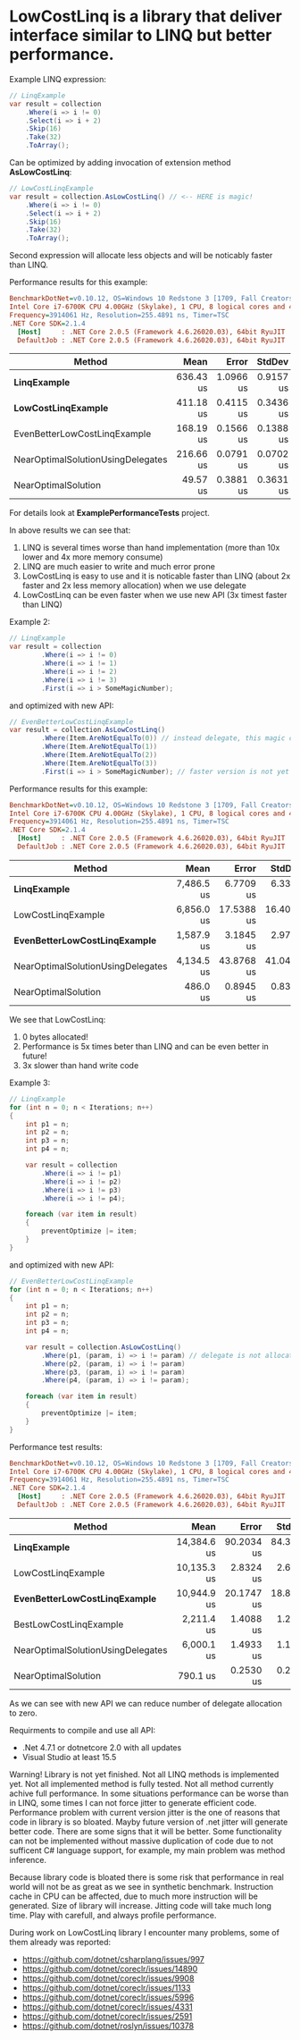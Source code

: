 LowCostLinq is a library that deliver interface similar to LINQ but better performance.
===========================

Example LINQ expression:

```C#
// LinqExample
var result = collection
	.Where(i => i != 0)
	.Select(i => i + 2)
	.Skip(16)
	.Take(32)
	.ToArray();
```

Can be optimized by adding invocation of extension method **AsLowCostLinq**:

```C#
// LowCostLinqExample
var result = collection.AsLowCostLinq() // <-- HERE is magic!
	.Where(i => i != 0)
	.Select(i => i + 2)
	.Skip(16)
	.Take(32)
	.ToArray();
```
	
Second expression will allocate less objects and will be noticably faster than LINQ.

Performance results for this example:

``` ini
BenchmarkDotNet=v0.10.12, OS=Windows 10 Redstone 3 [1709, Fall Creators Update] (10.0.16299.192)
Intel Core i7-6700K CPU 4.00GHz (Skylake), 1 CPU, 8 logical cores and 4 physical cores
Frequency=3914061 Hz, Resolution=255.4891 ns, Timer=TSC
.NET Core SDK=2.1.4
  [Host]     : .NET Core 2.0.5 (Framework 4.6.26020.03), 64bit RyuJIT
  DefaultJob : .NET Core 2.0.5 (Framework 4.6.26020.03), 64bit RyuJIT


```
|                            Method |      Mean |     Error |    StdDev |    Gen 0 | Allocated |
|---------------------------------- |----------:|----------:|----------:|---------:|----------:|
|                   **LinqExample** | 636.43 us | 1.0966 us | 0.9157 us | 158.2031 | 648.44 KB |
|            **LowCostLinqExample** | 411.18 us | 0.4115 us | 0.3436 us |  80.0781 | 328.13 KB |
|      EvenBetterLowCostLinqExample | 168.19 us | 0.1566 us | 0.1388 us |  80.0781 | 328.13 KB |
| NearOptimalSolutionUsingDelegates | 216.66 us | 0.0791 us | 0.0702 us |  81.7871 | 335.94 KB |
|               NearOptimalSolution |  49.57 us | 0.3881 us | 0.3631 us |  38.0859 | 156.25 KB |

For details look at **ExamplePerformanceTests** project.

In above results we can see that:
1. LINQ is several times worse than hand implementation (more than 10x lower and 4x more memory consume)
2. LINQ are much easier to write and much error prone
3. LowCostLinq is easy to use and it is noticable faster than LINQ (about 2x faster and 2x less memory allocation) when we use delegate
4. LowCostLinq can be even faster when we use new API (3x timest faster than LINQ)

Example 2:

```C#
// LinqExample
var result = collection
		.Where(i => i != 0)
		.Where(i => i != 1)
		.Where(i => i != 2)
		.Where(i => i != 3)
		.First(i => i > SomeMagicNumber);
```					
and optimized with new API:

```C#
// EvenBetterLowCostLinqExample
var result = collection.AsLowCostLinq()
		.Where(Item.AreNotEqualTo(0)) // instead delegate, this magic can be inlined during jitting
		.Where(Item.AreNotEqualTo(1))
		.Where(Item.AreNotEqualTo(2))
		.Where(Item.AreNotEqualTo(3))
		.First(i => i > SomeMagicNumber); // faster version is not yet implemented
```					
Performance results for this example:

``` ini
BenchmarkDotNet=v0.10.12, OS=Windows 10 Redstone 3 [1709, Fall Creators Update] (10.0.16299.192)
Intel Core i7-6700K CPU 4.00GHz (Skylake), 1 CPU, 8 logical cores and 4 physical cores
Frequency=3914061 Hz, Resolution=255.4891 ns, Timer=TSC
.NET Core SDK=2.1.4
  [Host]     : .NET Core 2.0.5 (Framework 4.6.26020.03), 64bit RyuJIT
  DefaultJob : .NET Core 2.0.5 (Framework 4.6.26020.03), 64bit RyuJIT


```
|                            Method |       Mean |      Error |     StdDev |    Gen 0 | Allocated |
|---------------------------------- |-----------:|-----------:|-----------:|---------:|----------:|
|                   **LinqExample** | 7,486.5 us |  6.7709 us |  6.3335 us | 109.3750 |  480000 B |
|                LowCostLinqExample | 6,856.0 us | 17.5388 us | 16.4058 us |        - |       0 B |
|  **EvenBetterLowCostLinqExample** | 1,587.9 us |  3.1845 us |  2.9787 us |        - |       0 B |
| NearOptimalSolutionUsingDelegates | 4,134.5 us | 43.8768 us | 41.0424 us |        - |       0 B |
|               NearOptimalSolution |   486.0 us |  0.8945 us |  0.8368 us |        - |       0 B |

We see that LowCostLinq:
1. 0 bytes allocated!
2. Performance is 5x times beter than LINQ and can be even better in future!
3. 3x slower than hand write code

Example 3:

```C#
// LinqExample
for (int n = 0; n < Iterations; n++)
{
    int p1 = n;
    int p2 = n;
    int p3 = n;
    int p4 = n;

    var result = collection
        .Where(i => i != p1)
        .Where(i => i != p2)
        .Where(i => i != p3)
        .Where(i => i != p4);

    foreach (var item in result)
    {
        preventOptimize |= item;
    }
}
```

and optimized with new API:

```C#
// EvenBetterLowCostLinqExample
for (int n = 0; n < Iterations; n++)
{
    int p1 = n;
    int p2 = n;
    int p3 = n;
    int p4 = n;

    var result = collection.AsLowCostLinq()
        .Where(p1, (param, i) => i != param) // delegate is not allocated and closure is not allocated every times
        .Where(p2, (param, i) => i != param)
        .Where(p3, (param, i) => i != param)
        .Where(p4, (param, i) => i != param);

    foreach (var item in result)
    {
        preventOptimize |= item;
    }
}
```

Performance test results:

``` ini
BenchmarkDotNet=v0.10.12, OS=Windows 10 Redstone 3 [1709, Fall Creators Update] (10.0.16299.192)
Intel Core i7-6700K CPU 4.00GHz (Skylake), 1 CPU, 8 logical cores and 4 physical cores
Frequency=3914061 Hz, Resolution=255.4891 ns, Timer=TSC
.NET Core SDK=2.1.4
  [Host]     : .NET Core 2.0.5 (Framework 4.6.26020.03), 64bit RyuJIT
  DefaultJob : .NET Core 2.0.5 (Framework 4.6.26020.03), 64bit RyuJIT


```
|                            Method |        Mean |      Error |     StdDev |     Gen 0 | Allocated |
|---------------------------------- |------------:|-----------:|-----------:|----------:|----------:|
|                   **LinqExample** | 14,384.6 us | 90.2034 us | 84.3763 us | 1828.1250 | 7680000 B |
|                LowCostLinqExample | 10,135.3 us |  2.8324 us |  2.6494 us |  671.8750 | 2880000 B |
|  **EvenBetterLowCostLinqExample** | 10,944.9 us | 20.1747 us | 18.8714 us |         - |       0 B |
|            BestLowCostLinqExample |  2,211.4 us |  1.4088 us |  1.2488 us |         - |       0 B |
| NearOptimalSolutionUsingDelegates |  6,000.1 us |  1.4933 us |  1.1659 us |         - |       0 B |
|               NearOptimalSolution |    790.1 us |  0.2530 us |  0.2366 us |         - |       0 B |

As we can see with new API we can reduce number of delegate allocation to zero.

Requirments to compile and use all API:
- .Net 4.7.1 or dotnetcore 2.0 with all updates
- Visual Studio at least 15.5

Warning! Library is not yet finished. Not all LINQ methods is implemented yet. Not all implemented method is fully tested. Not all method currently achive full performance.
In some situations performance can be worse than in LINQ, some times I can not force jitter to generate efficient code. Performance problem with current version jitter is the one of reasons that code in library is so bloated. Mayby future version of .net jitter will generate better code. There are some signs that it will be better.
Some functionality can not be implemented without massive duplication of code due to not sufficent C# language support, for example, my main problem was method inference.

Because library code is bloated there is some risk that performance in real world will not be as great as we see in synthetic benchmark. Instruction cache in CPU can be affected, due to much more instruction will be generated. Size of library will increase. Jitting code will take much long time. Play with carefull, and always profile performance.

During work on LowCostLinq library I encounter many problems, some of them already was reported:

- https://github.com/dotnet/csharplang/issues/997 
- https://github.com/dotnet/coreclr/issues/14890
- https://github.com/dotnet/coreclr/issues/9908
- https://github.com/dotnet/coreclr/issues/1133
- https://github.com/dotnet/coreclr/issues/5996
- https://github.com/dotnet/coreclr/issues/4331
- https://github.com/dotnet/coreclr/issues/2591
- https://github.com/dotnet/roslyn/issues/10378
